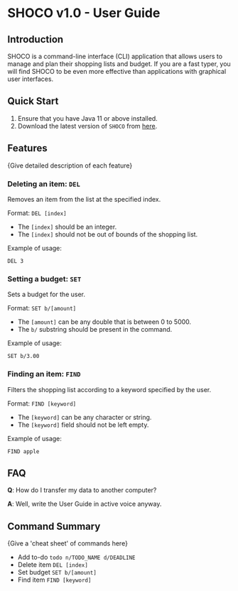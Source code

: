 # SHOCO v1.0 - User Guide

## Introduction

SHOCO is a command-line interface (CLI) application that allows users to 
manage and plan their shopping lists and budget. If you are a fast typer, 
you will find SHOCO to be even more effective than applications with graphical 
user interfaces.


## Quick Start

1. Ensure that you have Java 11 or above installed.
1. Download the latest version of `SHOCO` from [here](https://github.com/AY1920S2-CS2113T-T13-1/tp/releases).

## Features 

{Give detailed description of each feature}

### Deleting an item: `DEL`
Removes an item from the list at the specified index.

Format: `DEL [index]`

* The `[index]` should be an integer.
* The `[index]` should not be out of bounds of the shopping list.  

Example of usage: 

`DEL 3`


### Setting a budget: `SET`
Sets a budget for the user.

Format: `SET b/[amount]`

* The `[amount]` can be any double that is between 0 to 5000.
* The `b/` substring should be present in the command.  

Example of usage: 

`SET b/3.00`

### Finding an item: `FIND`
Filters the shopping list according to a keyword specified by the user.

Format: `FIND [keyword]`

* The `[keyword]` can be any character or string.
* The `[keyword]` field should not be left empty.  

Example of usage: 

`FIND apple`


## FAQ

**Q**: How do I transfer my data to another computer? 

**A**: Well, write the User Guide in active voice anyway.

## Command Summary

{Give a 'cheat sheet' of commands here}

* Add to-do `todo n/TODO_NAME d/DEADLINE`
* Delete item `DEL [index]`
* Set budget `SET b/[amount]`
* Find item `FIND [keyword]`
